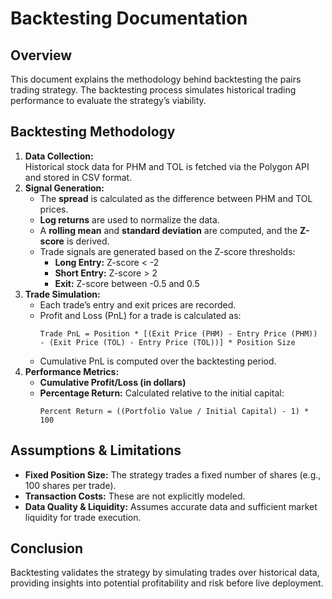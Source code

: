 # Backtesting Documentation

## Overview
This document explains the methodology behind backtesting the pairs trading strategy. The backtesting process simulates historical trading performance to evaluate the strategy’s viability.

## Backtesting Methodology
1. **Data Collection:**  
   Historical stock data for PHM and TOL is fetched via the Polygon API and stored in CSV format.
2. **Signal Generation:**  
   - The **spread** is calculated as the difference between PHM and TOL prices.
   - **Log returns** are used to normalize the data.
   - A **rolling mean** and **standard deviation** are computed, and the **Z-score** is derived.
   - Trade signals are generated based on the Z-score thresholds:
     - **Long Entry:** Z-score < -2
     - **Short Entry:** Z-score > 2
     - **Exit:** Z-score between -0.5 and 0.5
3. **Trade Simulation:**  
   - Each trade’s entry and exit prices are recorded.
   - Profit and Loss (PnL) for a trade is calculated as:  
     ```
     Trade PnL = Position * [(Exit Price (PHM) - Entry Price (PHM)) - (Exit Price (TOL) - Entry Price (TOL))] * Position Size
     ```
   - Cumulative PnL is computed over the backtesting period.
4. **Performance Metrics:**  
   - **Cumulative Profit/Loss (in dollars)**
   - **Percentage Return:** Calculated relative to the initial capital:
     ```
     Percent Return = ((Portfolio Value / Initial Capital) - 1) * 100
     ```

## Assumptions & Limitations
- **Fixed Position Size:** The strategy trades a fixed number of shares (e.g., 100 shares per trade).
- **Transaction Costs:** These are not explicitly modeled.
- **Data Quality & Liquidity:** Assumes accurate data and sufficient market liquidity for trade execution.

## Conclusion
Backtesting validates the strategy by simulating trades over historical data, providing insights into potential profitability and risk before live deployment.